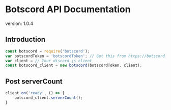 # Botscord API Documentation
version: 1.0.4


## Introduction
```js
const botscord = require('botscord');
var botscordToken = 'botscordToken'; // Get this from https://botscord.xyz/bot/<botID>/settings
var client = // Your discord.js client
const botscord_client = new botscord(botscordToken, client);

```


## Post serverCount
```js
client.on('ready', () => {
    botscord_client.serverCount();
}
```
